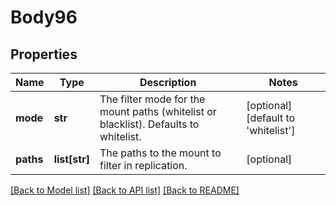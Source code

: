 # Body96

## Properties
Name | Type | Description | Notes
------------ | ------------- | ------------- | -------------
**mode** | **str** | The filter mode for the mount paths (whitelist or blacklist). Defaults to whitelist. | [optional] [default to 'whitelist']
**paths** | **list[str]** | The paths to the mount to filter in replication. | [optional] 

[[Back to Model list]](../README.md#documentation-for-models) [[Back to API list]](../README.md#documentation-for-api-endpoints) [[Back to README]](../README.md)

